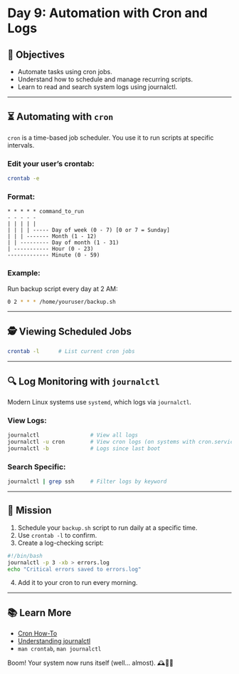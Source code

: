 # Day 9: Automation with Cron and Logs 

## 🚩 Objectives
- Automate tasks using cron jobs.
- Understand how to schedule and manage recurring scripts.
- Learn to read and search system logs using journalctl.

---

## ⏳ Automating with `cron`
`cron` is a time-based job scheduler. You use it to run scripts at specific intervals.

### Edit your user’s crontab:
```bash
crontab -e
```
### Format:
```
* * * * * command_to_run
- - - - -
| | | | |
| | | | ----- Day of week (0 - 7) [0 or 7 = Sunday]
| | | ------- Month (1 - 12)
| | --------- Day of month (1 - 31)
| ----------- Hour (0 - 23)
------------- Minute (0 - 59)
```

### Example:
Run backup script every day at 2 AM:
```bash
0 2 * * * /home/youruser/backup.sh
```

---

## 🕵️ Viewing Scheduled Jobs
```bash
crontab -l      # List current cron jobs
```

---

## 🔍 Log Monitoring with `journalctl`
Modern Linux systems use `systemd`, which logs via `journalctl`.

### View Logs:
```bash
journalctl                # View all logs
journalctl -u cron        # View cron logs (on systems with cron.service)
journalctl -b             # Logs since last boot
```

### Search Specific:
```bash
journalctl | grep ssh     # Filter logs by keyword
```

---

## 🎯 Mission
1. Schedule your `backup.sh` script to run daily at a specific time.
2. Use `crontab -l` to confirm.
3. Create a log-checking script:
```bash
#!/bin/bash
journalctl -p 3 -xb > errors.log
echo "Critical errors saved to errors.log"
```
4. Add it to your cron to run every morning.

---

## 📚 Learn More
- [Cron How-To](https://opensource.com/article/19/9/cron-linux)
- [Understanding journalctl](https://www.redhat.com/sysadmin/introduction-journalctl)
- `man crontab`, `man journalctl`

Boom! Your system now runs itself (well... almost). 🕰️🤖🐧
